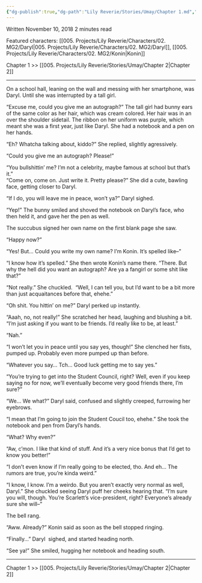 ```yaml
---
{"dg-publish":true,"dg-path":"Lily Reverie/Stories/Umay/Chapter 1.md","permalink":"/lily-reverie/stories/umay/chapter-1/","created":"2024-01-22T20:49:58.069-03:00","updated":"2024-01-22T20:49:58.069-03:00"}
---
```


Written November 10, 2018
2 minutes read

Featured characters: [[005. Projects/Lily Reverie/Characters/02. MG2/Daryl\|005. Projects/Lily Reverie/Characters/02. MG2/Daryl]], [[005. Projects/Lily Reverie/Characters/02. MG2/Konin\|Konin]]

Chapter 1 >> [[005. Projects/Lily Reverie/Stories/Umay/Chapter 2\|Chapter 2]]

---

On a school hall, leaning on the wall and messing with her smartphone, was Daryl. Until she was interrupted by a tall girl.

“Excuse me, could you give me an autograph?” The tall girl had bunny ears of the same color as her hair, which was cream colored. Her hair was in an over the shoulder sidetail. The ribbon on her uniform was purple, which meant she was a first year, just like Daryl. She had a notebook and a pen on her hands.

“Eh? Whatcha talking about, kiddo?” She replied, slightly agressively.

“Could you give me an autograph? Please!”

“You bullshittin’ me? I’m not a celebrity, maybe famous at school but that’s it.”  
“Come on, come on. Just write it. Pretty please?” She did a cute, bawling face, getting closer to Daryl.

“If I do, you will leave me in peace, won’t ya?” Daryl sighed.

“Yep!” The bunny smiled and shoved the notebook on Daryl’s face, who then held it, and gave her the pen as well.

The succubus signed her own name on the first blank page she saw.

“Happy now?”

“Yes! But… Could you write my own name? I’m Konin. It’s spelled like–”

“I know how it’s spelled.” She then wrote Konin’s name there. “There. But why the hell did you want an autograph? Are ya a fangirl or some shit like that?”

“Not really.” She chuckled.  “Well, I can tell you, but I’d want to be a bit more than just acquaitances before that, ehehe.”

“Oh shit. You hittin’ on me?” Daryl perked up instantly.

“Aaah, no, not really!” She scratched her head, laughing and blushing a bit. “I’m just asking if you want to be friends. I’d really like to be, at least.”

“Nah.”

“I won’t let you in peace until you say yes, though!” She clenched her fists, pumped up. Probably even more pumped up than before.

“Whatever you say… Tch… Good luck getting me to say yes.”

“You’re trying to get into the Student Council, right? Well, even if you keep saying no for now, we’ll eventually become very good friends there, I’m sure?”

“We… We what?” Daryl said, confused and slightly creeped, furrowing her eyebrows.

“I mean that I’m going to join the Student Coucil too, ehehe.” She took the notebook and pen from Daryl’s hands.

“What? Why even?”

“Aw, c’mon. I like that kind of stuff. And it’s a very nice bonus that I’d get to know you better!”

“I don’t even know if I’m really going to be elected, tho. And eh… The rumors are true, you’re kinda weird.”

“I know, I know. I’m a weirdo. But you aren’t exactly very normal as well, Daryl.” She chuckled seeing Daryl puff her cheeks hearing that. “I’m sure you will, though. You’re Scarlett’s vice-president, right? Everyone’s already sure she will–”

The bell rang.

“Aww. Already?” Konin said as soon as the bell stopped ringing.

“Finally…” Daryl  sighed, and started heading north.

“See ya!” She smiled, hugging her notebook and heading south.

---

Chapter 1 >> [[005. Projects/Lily Reverie/Stories/Umay/Chapter 2\|Chapter 2]]